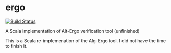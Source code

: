 # ergo
[![Build Status](https://travis-ci.org/zhihan/ergo.svg?branch=master)](https://travis-ci.org/zhihan/ergo)

A Scala implementation of Alt-Ergo verification tool (unfinished)

This is a Scala re-implemenation of the Alg-Ergo tool. I did not have the time to finish it.
